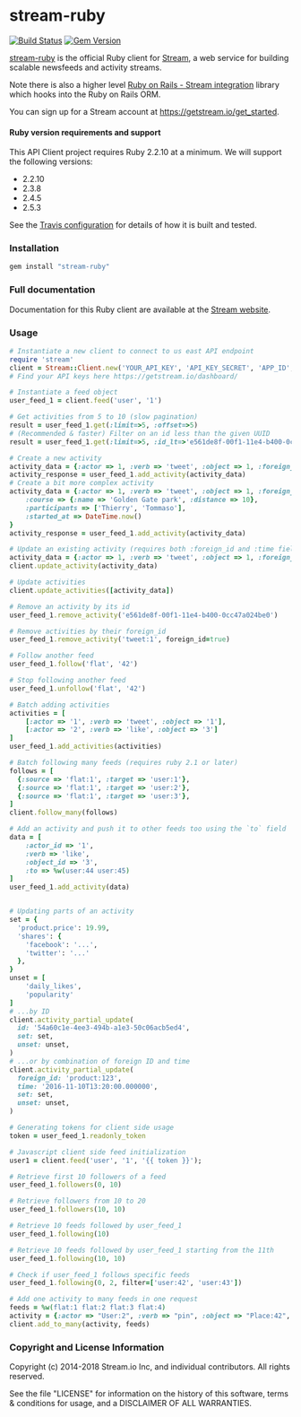 stream-ruby
===========

[![Build Status](https://travis-ci.org/GetStream/stream-ruby.svg?branch=master)](https://travis-ci.org/GetStream/stream-ruby) [![Gem Version](https://badge.fury.io/rb/stream-ruby.svg)](http://badge.fury.io/rb/stream-ruby)

[stream-ruby](https://github.com/GetStream/stream-ruby) is the official Ruby client for [Stream](https://getstream.io/), a web service for building scalable newsfeeds and activity streams.

Note there is also a higher level [Ruby on Rails - Stream integration](https://github.com/getstream/stream-rails) library which hooks into the Ruby on Rails ORM.

You can sign up for a Stream account at https://getstream.io/get_started.

#### Ruby version requirements and support

This API Client project requires Ruby 2.2.10 at a minimum. We will support the following versions:
- 2.2.10
- 2.3.8
- 2.4.5
- 2.5.3

See the [Travis configuration](.travis.yml) for details of how it is built and tested.

### Installation

```bash
gem install "stream-ruby"
```

### Full documentation

Documentation for this Ruby client are available at the [Stream website](https://getstream.io/docs/ruby/?language=ruby).

### Usage

```ruby
# Instantiate a new client to connect to us east API endpoint
require 'stream'
client = Stream::Client.new('YOUR_API_KEY', 'API_KEY_SECRET', 'APP_ID', :location => 'us-east')
# Find your API keys here https://getstream.io/dashboard/

# Instantiate a feed object
user_feed_1 = client.feed('user', '1')

# Get activities from 5 to 10 (slow pagination)
result = user_feed_1.get(:limit=>5, :offset=>5)
# (Recommended & faster) Filter on an id less than the given UUID
result = user_feed_1.get(:limit=>5, :id_lt=>'e561de8f-00f1-11e4-b400-0cc47a024be0')

# Create a new activity
activity_data = {:actor => 1, :verb => 'tweet', :object => 1, :foreign_id => 'tweet:1'}
activity_response = user_feed_1.add_activity(activity_data)
# Create a bit more complex activity
activity_data = {:actor => 1, :verb => 'tweet', :object => 1, :foreign_id => 'tweet:1',
	:course => {:name => 'Golden Gate park', :distance => 10},
	:participants => ['Thierry', 'Tommaso'],
	:started_at => DateTime.now()
}
activity_response = user_feed_1.add_activity(activity_data)

# Update an existing activity (requires both :foreign_id and :time fields)
activity_data = {:actor => 1, :verb => 'tweet', :object => 1, :foreign_id => 'tweet:1', :popularity => 100, :time => '2016-05-13T16:12:30'}
client.update_activity(activity_data)

# Update activities
client.update_activities([activity_data])

# Remove an activity by its id
user_feed_1.remove_activity('e561de8f-00f1-11e4-b400-0cc47a024be0')

# Remove activities by their foreign_id
user_feed_1.remove_activity('tweet:1', foreign_id=true)

# Follow another feed
user_feed_1.follow('flat', '42')

# Stop following another feed
user_feed_1.unfollow('flat', '42')

# Batch adding activities
activities = [
    [:actor => '1', :verb => 'tweet', :object => '1'],
    [:actor => '2', :verb => 'like', :object => '3']
]
user_feed_1.add_activities(activities)

# Batch following many feeds (requires ruby 2.1 or later)
follows = [
  {:source => 'flat:1', :target => 'user:1'},
  {:source => 'flat:1', :target => 'user:2'},
  {:source => 'flat:1', :target => 'user:3'},
]
client.follow_many(follows)

# Add an activity and push it to other feeds too using the `to` field
data = [
    :actor_id => '1',
    :verb => 'like',
    :object_id => '3',
    :to => %w(user:44 user:45)
]
user_feed_1.add_activity(data)


# Updating parts of an activity
set = {
  'product.price': 19.99,
  'shares': {
    'facebook': '...',
    'twitter': '...'
  },
}
unset = [
    'daily_likes',
    'popularity'
]
# ...by ID
client.activity_partial_update(
  id: '54a60c1e-4ee3-494b-a1e3-50c06acb5ed4',
  set: set,
  unset: unset,
)
# ...or by combination of foreign ID and time
client.activity_partial_update(
  foreign_id: 'product:123',
  time: '2016-11-10T13:20:00.000000',
  set: set,
  unset: unset,
)

# Generating tokens for client side usage
token = user_feed_1.readonly_token

# Javascript client side feed initialization
user1 = client.feed('user', '1', '{{ token }}');

# Retrieve first 10 followers of a feed
user_feed_1.followers(0, 10)

# Retrieve followers from 10 to 20
user_feed_1.followers(10, 10)

# Retrieve 10 feeds followed by user_feed_1
user_feed_1.following(10)

# Retrieve 10 feeds followed by user_feed_1 starting from the 11th
user_feed_1.following(10, 10)

# Check if user_feed_1 follows specific feeds
user_feed_1.following(0, 2, filter=['user:42', 'user:43'])

# Add one activity to many feeds in one request
feeds = %w(flat:1 flat:2 flat:3 flat:4)
activity = {:actor => "User:2", :verb => "pin", :object => "Place:42", :target => "Board:1"}
client.add_to_many(activity, feeds)
```

### Copyright and License Information

Copyright (c) 2014-2018 Stream.io Inc, and individual contributors. All rights reserved.

See the file "LICENSE" for information on the history of this software, terms & conditions for usage, and a DISCLAIMER OF ALL WARRANTIES.
